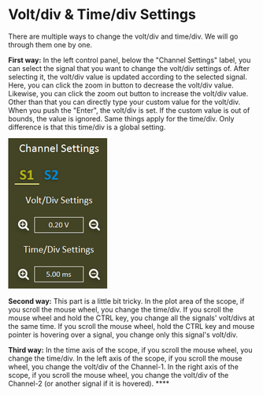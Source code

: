 # Volt/div & Time/div Settings

There are multiple ways to change the volt/div and time/div. We will go through them one by one. 

**First way:** In the left control panel, below the "Channel Settings" label, you can select the signal that you want to change the volt/div settings of. After selecting it, the volt/div value is updated according to the selected signal. Here, you can click the zoom in button to decrease the volt/div value. Likewise, you can click the zoom out button to increase the volt/div value. Other than that you can directly type your custom value for the volt/div. When you push the "Enter", the volt/div is set. If the custom value is out of bounds, the value is ignored. Same things apply for the time/div. Only difference is that this time/div is a global setting.

![](../../../../../.gitbook/assets/image%20%2883%29.png)

**Second way:** This part is a little bit tricky. In the plot area of the scope, if you scroll the mouse wheel, you change the time/div. If you scroll the mouse wheel and hold the CTRL key, you change all the signals' volt/divs at the same time. If you scroll the mouse wheel, hold the CTRL key and mouse pointer is hovering over a signal, you change only this signal's volt/div.

**Third way:** In the time axis of the scope, if you scroll the mouse wheel, you change the time/div. In the left axis of the scope, if you scroll the mouse wheel, you change the volt/div of the Channel-1. In the right axis of the scope, if you scroll the mouse wheel, you change the volt/div of the Channel-2 \(or another signal if it is hovered\).  **** 

